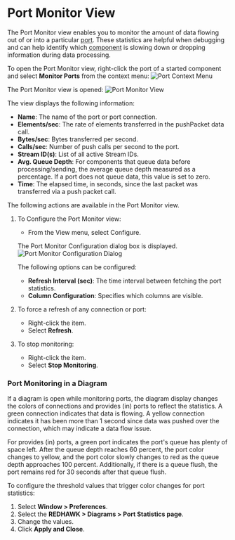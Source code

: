# Port Monitor View

The Port Monitor view enables you to monitor the amount of data flowing out of or into a particular <abbr title="See Glossary.">port</abbr>. These statistics are helpful when debugging and can help identify which <abbr title="See Glossary.">component</abbr> is slowing down or dropping information during data processing.

To open the Port Monitor view, right-click the port of a started component and select **Monitor Ports** from the context menu:
![Port Context Menu](img/MonitorPortMenu.png)

The Port Monitor view is opened:
![Port Monitor View](img/portMonitorView.png)

The view displays the following information:

  - **Name**: The name of the port or port connection.
  - **Elements/sec**: The rate of elements transferred in the pushPacket data call.
  - **Bytes/sec**: Bytes transferred per second.
  - **Calls/sec**: Number of push calls per second to the port.
  - **Stream ID(s)**: List of all active Stream IDs.
  - **Avg. Queue Depth**: For components that queue data before processing/sending, the average queue depth measured as a percentage. If a port does not queue data, this value is set to zero.
  - **Time**: The elapsed time, in seconds, since the last packet was transferred via a push packet call.

The following actions are available in the Port Monitor view.

1.  To Configure the Port Monitor view:

      - From the View menu, select Configure.

    The Port Monitor Configuration dialog box is displayed.
![Port Monitor Configuration Dialog](img/configuration.png)

    The following options can be configured:

      - **Refresh Interval (sec)**: The time interval between fetching the port statistics.
      - **Column Configuration**: Specifies which columns are visible.

2.  To force a refresh of any connection or port:

      - Right-click the item.
      - Select **Refresh**.

3.  To stop monitoring:

      - Right-click the item.
      - Select **Stop Monitoring**.

### Port Monitoring in a Diagram
If a diagram is open while monitoring ports, the diagram display changes the colors of connections and provides (in) ports to reflect the statistics. A green connection indicates that data is flowing. A yellow connection indicates it has been more than 1 second since data was pushed over the connection, which may indicate a data flow issue.

For provides (in) ports, a green port indicates the port's queue has plenty of space left. After the queue depth reaches 60 percent, the port color changes to yellow, and the port color slowly changes to red as the queue depth approaches 100 percent. Additionally, if there is a queue flush, the port remains red for 30 seconds after that queue flush.

To configure the threshold values that trigger color changes for port statistics:

   1. Select **Window > Preferences**.
   2. Select the **REDHAWK > Diagrams > Port Statistics page**.
   3. Change the values.
   4. Click **Apply and Close**.
